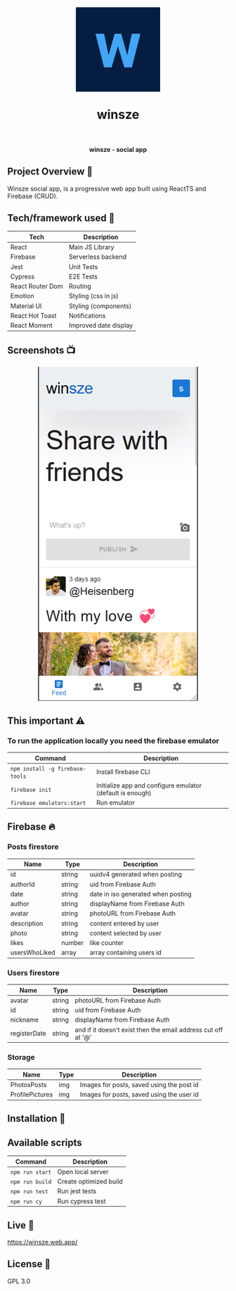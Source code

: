 <h1 align="center">

<br>

<p align="center">
<img src="public/logo192.png"  alt="Logo">
</p>
winsze

<br>
<br>

</h1>

<h4 align="center">winsze - social app</h4>


## Project Overview 🎉

Winsze social app, is a progressive web app built using ReactTS and Firebase
(CRUD).

## Tech/framework used 🔧

| Tech             | Description           |
| ---------------- | --------------------- |
| React            | Main JS Library       |
| Firebase         | Serverless backend    |
| Jest             | Unit Tests            |
| Cypress          | E2E Tests             |
| React Router Dom | Routing               |
| Emotion          | Styling (css in js)   |
| Material UI      | Styling (components)  |
| React Hot Toast  | Notifications         |
| React Moment     | Improved date display |

## Screenshots 📺

<p align="center">
    <img src="public/assets/screens/feed.png" alt="feed">
</p>

## This important ⚠

### To run the application locally you need the firebase emulator

| Command                         | Description                                                |
|---------------------------------|------------------------------------------------------------|
| `npm install -g firebase-tools` | Install firebase CLI                                       |
| `firebase init`                 | Initialize app and configure  emulator (default is enough) |
| `firebase emulators:start`      | Run emulator                                               |

## Firebase 🔥

### Posts firestore

| Name          | Type   | Description                        |
|---------------|--------|------------------------------------|
| id            | string | uuidv4 generated when posting      |
| authorId      | string | uid from Firebase Auth             |
| date          | string | date in iso generated when posting |
| author        | string | displayName from Firebase Auth     |
| avatar        | string | photoURL from Firebase Auth        |
| description   | string | content entered by user            |
| photo         | string | content selected by user           |
| likes         | number | like counter                       |
| usersWhoLiked | array  | array containing users id          |

### Users firestore

| Name         | Type   | Description                                                   |
|--------------|--------|---------------------------------------------------------------|
| avatar       | string | photoURL from Firebase Auth                                   |
| id           | string | uid from Firebase Auth                                        |
| nickname     | string | displayName from Firebase Auth                                |
| registerDate | string | and if it doesn't exist then the email address cut off at '@' |

### Storage

| Name            | Type | Description                               |
|-----------------|------|-------------------------------------------|
| PhotosPosts     | img  | Images for posts, saved using the post id |
| ProfilePictures | img  | Images for posts, saved using the user id |

## Installation 💾

## Available scripts

| Command         | Description            |
|-----------------|------------------------|
| `npm run start` | Open local server      |
| `npm run build` | Create optimized build |
| `npm run test`  | Run jest tests         |
| `npm run cy`    | Run cypress test       |

## Live 📍

https://winsze.web.app/

## License 🔱

GPL 3.0
